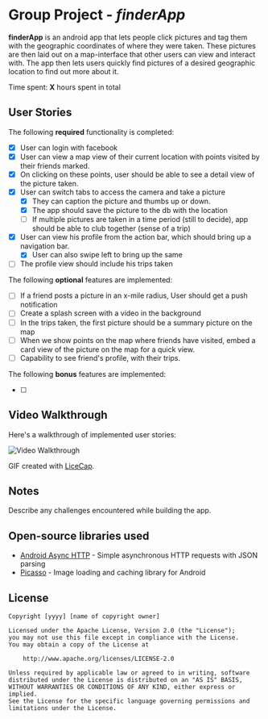 # Group Project - *finderApp*

**finderApp** is an android app that lets people click pictures and tag them with the geographic coordinates of where they were taken. These pictures are then laid out on a map-interface that other users can view and interact with. The app then lets users quickly find pictures of a desired geographic location to find out more about it.

Time spent: **X** hours spent in total

## User Stories

The following **required** functionality is completed:

* [x] User can login with facebook
* [x] User can view a map view of their current location with points visited by their friends marked.
* [x] On clicking on these points, user should be able to see a detail view of the picture taken.
* [x] User can switch tabs to access the camera and take a picture
  * [x] They can caption the picture and thumbs up or down.
  * [x] The app should save the picture to the db with the location
  * [ ] If multiple pictures are taken in a time period (still to decide), app should be able to club together (sense of a trip)
* [x] User can view his profile from the action bar, which should bring up a navigation bar.
  * [x] User can also swipe left to bring up the same
* [ ] The profile view should include his trips taken

The following **optional** features are implemented:

* [ ] If a friend posts a picture in an x-mile radius, User should get a push notification
* [ ] Create a splash screen with a video in the background
* [ ] In the trips taken, the first picture should be a summary picture on the map
* [ ] When we show points on the map where friends have visited, embed a card view of the picture on the map for a quick view.
* [ ] Capability to see friend's profile, with their trips.

The following **bonus** features are implemented:

* [ ] 

## Video Walkthrough

Here's a walkthrough of implemented user stories:

<img src='http://i.imgur.com/sNkWHL4.gif' title='Video Walkthrough' width='' alt='Video Walkthrough' />

GIF created with [LiceCap](http://www.cockos.com/licecap/).

## Notes

Describe any challenges encountered while building the app.

## Open-source libraries used

- [Android Async HTTP](https://github.com/loopj/android-async-http) - Simple asynchronous HTTP requests with JSON parsing
- [Picasso](http://square.github.io/picasso/) - Image loading and caching library for Android

## License

    Copyright [yyyy] [name of copyright owner]

    Licensed under the Apache License, Version 2.0 (the "License");
    you may not use this file except in compliance with the License.
    You may obtain a copy of the License at

        http://www.apache.org/licenses/LICENSE-2.0

    Unless required by applicable law or agreed to in writing, software
    distributed under the License is distributed on an "AS IS" BASIS,
    WITHOUT WARRANTIES OR CONDITIONS OF ANY KIND, either express or implied.
    See the License for the specific language governing permissions and
    limitations under the License.
